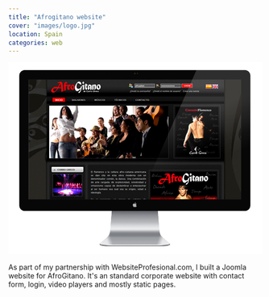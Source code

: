 ```yaml
---
title: "Afrogitano website"
cover: "images/logo.jpg"
location: Spain
categories: web
---
```


![](./images/1.jpg)

As part of my partnership with WebsiteProfesional.com, I built a Joomla website for AfroGitano. It's an standard corporate website with contact form, login, video players and mostly static pages.
